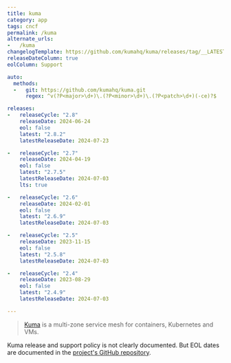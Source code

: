 ```yaml
---
title: kuma
category: app
tags: cncf
permalink: /kuma
alternate_urls:
-   /kuma
changelogTemplate: https://github.com/kumahq/kuma/releases/tag/__LATEST__
releaseDateColumn: true
eolColumn: Support

auto:
  methods:
  -   git: https://github.com/kumahq/kuma.git
      regex: ^v(?P<major>\d+)\.(?P<minor>\d+)\.(?P<patch>\d+)(-ce)?$

releases:
-   releaseCycle: "2.8"
    releaseDate: 2024-06-24
    eol: false
    latest: "2.8.2"
    latestReleaseDate: 2024-07-23

-   releaseCycle: "2.7"
    releaseDate: 2024-04-19
    eol: false
    latest: "2.7.5"
    latestReleaseDate: 2024-07-03
    lts: true

-   releaseCycle: "2.6"
    releaseDate: 2024-02-01
    eol: false
    latest: "2.6.9"
    latestReleaseDate: 2024-07-03

-   releaseCycle: "2.5"
    releaseDate: 2023-11-15
    eol: false
    latest: "2.5.8"
    latestReleaseDate: 2024-07-03

-   releaseCycle: "2.4"
    releaseDate: 2023-08-29
    eol: false
    latest: "2.4.9"
    latestReleaseDate: 2024-07-03

---
```


> [Kuma](https://kuma.io/) is a multi-zone service mesh for containers, Kubernetes and VMs.

Kuma release and support policy is not clearly documented. But EOL dates are documented in the [project's GitHub repository](https://github.com/kumahq/kuma/blob/master/versions.yml).